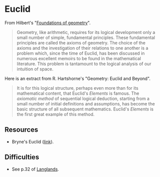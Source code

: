 # Euclid

From Hilbert's "[Foundations of geometry](https://math.berkeley.edu/~wodzicki/160/Hilbert.pdf)".

> Geometry, like arithmetic, requires for its logical development only a small number of simple, fundamental principles. These fundamental principles are called the axioms of geometry. The choice of the axioms and the investigation of their relations to one another is a problem which, since the time of Euclid, has been discussed in numerous excellent memoirs to be found in the mathematical literature. This problem is tantamount to the logical analysis of our intuition of space.

Here is an extract from R. Hartshorne's "Geometry: Euclid and Beyond".

> It is for this logical structure, perhaps even more than for its mathematical content, that Euclid's *Elements* is famous. The *axiomatic method* of sequential logical deduction, starting from a small number of initial definitions and assumptions, has become the basic structure of all subsequent mathematics. Euclid's *Elements* is the first great example of this method.

## Resources

* Bryne's Euclid ([link](https://www.c82.net/euclid/)).

## Difficulties

* See p.32 of [Langlands](https://www.ias.edu/sites/default/files/video/ams/1999/The%20Practice%20of%20Mathematics/The%20Practice%20of%20Mathematics%20-%20Part%203%20-%20Langlands.pdf).
